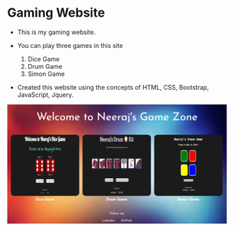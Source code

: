# Gaming Website

- This is my gaming website.

- You can play three games in this site
   
  1. Dice Game
  2. Drum Game
  3. Simon Game

- Created this website using the concepts of HTML, CSS, Bootstrap, JavaScript, Jquery.

![img](/assests/gaming_site.png)
